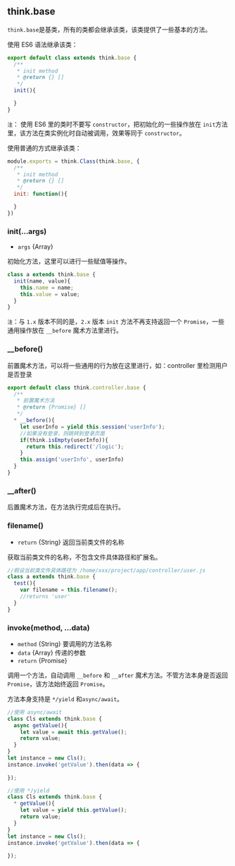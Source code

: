 ## think.base

`think.base`是基类，所有的类都会继承该类，该类提供了一些基本的方法。

使用 ES6 语法继承该类：

```js
export default class extends think.base {
  /**
   * init method
   * @return {} []
   */
  init(){

  }
}
```

`注`： 使用 ES6 里的类时不要写 `constructor`，把初始化的一些操作放在 `init`方法里，该方法在类实例化时自动被调用，效果等同于 `constructor`。

使用普通的方式继承该类：

```js
module.exports = think.Class(think.base, {
  /**
   * init method
   * @return {} []
   */
  init: function(){

  }
})
```

### init(...args)

* `args` {Array}

初始化方法，这里可以进行一些赋值等操作。

```js
class a extends think.base {
  init(name, value){
    this.name = name;
    this.value = value;
  }
}
```

`注`：与 `1.x` 版本不同的是，`2.x` 版本 `init` 方法不再支持返回一个 `Promise`，一些通用操作放在 `__before` 魔术方法里进行。

### __before()

前置魔术方法，可以将一些通用的行为放在这里进行，如：controller 里检测用户是否登录

```js
export default class think.controller.base {
  /**
   * 前置魔术方法
   * @return {Promise} []
   */
  * __before(){
    let userInfo = yield this.session('userInfo');
    //如果没有登录，则跳转到登录页面
    if(think.isEmpty(userInfo)){
      return this.redirect('/logic');
    }
    this.assign('userInfo', userInfo)
  }
}
```

### __after()

后置魔术方法，在方法执行完成后在执行。

### filename()

* `return` {String} 返回当前类文件的名称

获取当前类文件的名称，不包含文件具体路径和扩展名。

```js
//假设当前类文件具体路径为 /home/xxx/project/app/controller/user.js
class a extends think.base {
  test(){
    var filename = this.filename();
    //returns 'user'
  }
}
```


### invoke(method, ...data)

* `method` {String} 要调用的方法名称
* `data` {Array} 传递的参数
* `return` {Promise}

调用一个方法，自动调用 `__before` 和 `__after` 魔术方法。不管方法本身是否返回 `Promise`，该方法始终返回 `Promise`。

方法本身支持是 `*/yield` 和`async/await`。

```js
//使用 async/await
class Cls extends think.base {
  async getValue(){
    let value = await this.getValue();
    return value;
  }
}
let instance = new Cls();
instance.invoke('getValue').then(data => {
    
});
```


```js
//使用 */yield
class Cls extends think.base {
  * getValue(){
    let value = yield this.getValue();
    return value;
  }
}
let instance = new Cls();
instance.invoke('getValue').then(data => {
    
});

```

